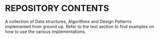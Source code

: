 # REPOSITORY CONTENTS
A collection of Data structures, Algorithms and Design Patterns implemented from
ground up.
Refer to the test section to find examples on how to use the various implementations.
